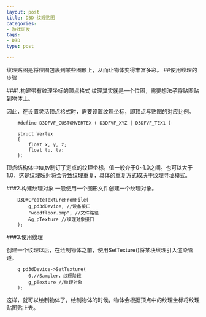 ```yaml
---
layout: post
title: D3D-纹理贴图
categories:
- 游戏研发
tags: 
- D3D
type: post

---
```


纹理贴图是将位图包裹到某些图形上，从而让物体变得丰富多彩。
##使用纹理的步骤

###1.构建带有纹理坐标的顶点格式
纹理其实就是一个位图，需要想法子将贴图贴到物体上。

因此，在设置灵活顶点格式时，需要设置纹理坐标，即顶点与贴图的对应比例。

```
	#define D3DFVF_CUSTOMVERTEX ( D3DFVF_XYZ | D3DFVF_TEX1 )
	
	struct Vertex
	{
	    float x, y, z;
	    float tu, tv;
	};

```
顶点结构体中tu,tv制订了定点的纹理坐标，值一般介于0~1.0之间。也可以大于1.0，这是纹理映射将会导致纹理重复，具体的重复方式取决于纹理寻址模式。

###2.构建纹理对象
一般使用一个图形文件创建一个纹理对象。
```
	D3DXCreateTextureFromFile( 
		g_pd3dDevice, //设备接口
		"woodfloor.bmp", //文件路径
		&g_pTexture //纹理对象接口
	);
```

###3.使用纹理

创建一个纹理以后，在绘制物体之前，使用SetTexture()将某块纹理引入渲染管道。
```
	g_pd3dDevice->SetTexture( 
		0,//Sampler，纹理阶段
		g_pTexture //纹理对象
	);
```
这样，就可以绘制物体了，绘制物体的时候，物体会根据顶点中的纹理坐标将纹理贴图贴上去。


